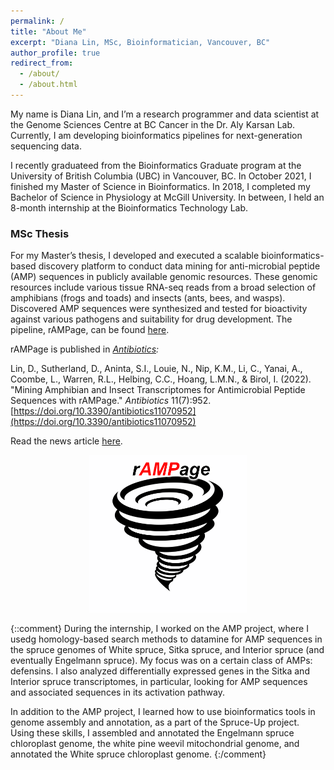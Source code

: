 ```yaml
---
permalink: /
title: "About Me"
excerpt: "Diana Lin, MSc, Bioinformatician, Vancouver, BC"
author_profile: true
redirect_from: 
  - /about/
  - /about.html
---
```


<meta property="og:title" content="Diana Lin">
<meta property="og:type" content="website" />
<meta property="og:description" content="Diana Lin, MSc, Bioinformatician">
<meta property="og:image" content="/images/dlin.jpg">
<meta property="og:url" content="https://dy-lin.github.io">
<meta name="twitter:card" content="summary_large_image">

My name is Diana Lin, and I’m a research programmer and data scientist at the Genome Sciences Centre at BC Cancer in the Dr. Aly Karsan Lab. Currently, I am developing bioinformatics pipelines for next-generation sequencing data.

I recently graduateed from the Bioinformatics Graduate program at the University of British Columbia (UBC) in Vancouver, BC. In October 2021, I finished my Master of Science in Bioinformatics. In 2018, I completed my Bachelor of Science in Physiology at McGill University. In between, I held an 8-month internship at the Bioinformatics Technology Lab.

### MSc Thesis
For my Master’s thesis, I developed and executed a scalable bioinformatics-based discovery platform to conduct data mining for anti-microbial peptide (AMP) sequences in publicly available genomic resources. These genomic resources include various tissue RNA-seq reads from a broad selection of amphibians (frogs and toads) and insects (ants, bees, and wasps). Discovered AMP sequences were synthesized and tested for bioactivity against various pathogens and suitability for drug development. The pipeline, rAMPage, can be found [here](https://github.com/bcgsc/rAMPage).

rAMPage is published in _[Antibiotics](https://doi.org/10.3390/antibiotics11070952):_

Lin, D., Sutherland, D., Aninta, S.I., Louie, N., Nip, K.M., Li, C., Yanai, A., Coombe, L., Warren, R.L., Helbing, C.C., Hoang, L.M.N., & Birol, I. (2022). &quot;Mining Amphibian and Insect Transcriptomes for Antimicrobial Peptide Sequences with rAMPage.&quot; <i>Antibiotics</i> 11(7):952. [https://doi.org/10.3390/antibiotics11070952](https://doi.org/10.3390/antibiotics11070952)

Read the news article [here](http://bit.ly/rAMPage).

<center><img src='/images/rAMPage.png' width='50%'></center>

{::comment}
During the internship, I worked on the AMP project, where I usedg homology-based search methods to datamine for AMP sequences in the spruce genomes of White spruce, Sitka spruce, and Interior spruce (and eventually Engelmann spruce). My focus was on a certain class of AMPs: defensins. I also analyzed differentially expressed genes in the Sitka and Interior spruce transcriptomes, in particular, looking for AMP sequences and associated sequences in its activation pathway.

In addition to the AMP project, I learned how to use bioinformatics tools in genome assembly and annotation, as a part of the Spruce-Up project. Using these skills, I assembled and annotated the Engelmann spruce chloroplast genome, the white pine weevil mitochondrial genome, and annotated the White spruce chloroplast genome.
{:/comment}
